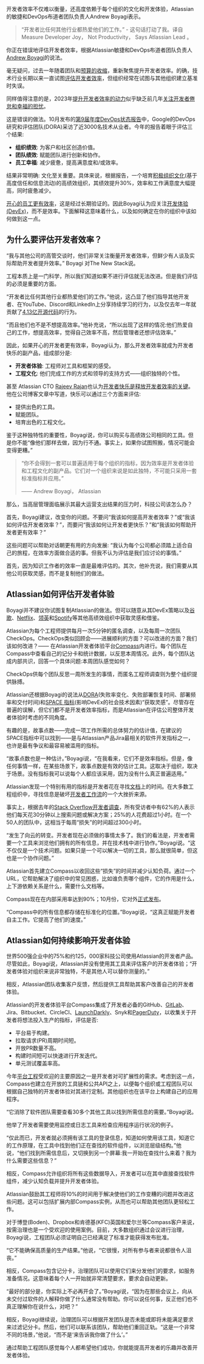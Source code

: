 <!-- 
# 度量开发者的快乐，而不是效率
https://cdn.thenewstack.io/media/2023/10/12fbfbf2-developer-joy-1-1024x576.jpg

 -->

开发者效率不仅难以衡量，还高度依赖于每个组织的文化和开发体验，Atlassian的敏捷和DevOps布道者团队负责人Andrew Boyagi表示。

> “开发者比任何其他行业都热爱他们的工作。” - 这句话打动了我。译自 Measure Developer Joy， Not Productivity， Says Atlassian Lead 。

你正在错误地评估开发者效率，根据Atlassian敏捷和DevOps布道者团队负责人[Andrew Boyagi](https://www.linkedin.com/in/andrewboyagi/)的说法。

毫无疑问，过去一年随着团队和[预算的收缩](https://thenewstack.io/making-career-decisions-during-a-time-of-tech-layoffs-and-ai/)，重新聚焦提升开发者效率。的确，技术行业长期以来一直试图[评估开发者效率](https://thenewstack.io/how-google-unlocks-and-measures-developer-productivity/)，但组织经常在试图与其他组织建立基准时失误。

同样值得注意的是，2023年[提升开发者效率的动力](https://thenewstack.io/measuring-developer-productivity-whos-winning-the-debate/)似乎缺乏前几年[关注开发者倦怠和幸福的担忧](https://thenewstack.io/this-cant-be-normal-the-tech-industry-after-a-year-of-burnout/)。

这是错误的做法。10月发布的[第9届年度DevOps状态报告](https://cloud.google.com/blog/products/devops-sre/announcing-the-2023-state-of-devops-report)中，Google的DevOps研究和评估团队(DORA)采访了近3000名技术从业者。今年的报告着眼于评估三个结果:

- **组织绩效**: 为客户和社区创造价值。
- **团队绩效**: 赋能团队进行创新和协作。
- **员工幸福**: 减少疲惫，提高满意度和/或效率。

结果非常明确: 文化至关重要。具体来说，根据报告，一个培育[积极组织文化](https://dora.dev/devops-capabilities/cultural/generative-organizational-culture/)(基于高度信任和信息流动)的高绩效组织，其绩效提升30%，效率和工作满意度大幅提高，同时疲惫减少。

[开心的员工更有效率](https://www.frontiersin.org/articles/10.3389/fpsyg.2020.00456/full)，这是经过长期验证的。因此Boyagi认为应关注[开发体验(DevEx)](https://thenewstack.io/improve-developer-experience-to-prevent-burnout/)，而不是效率。下面解释这意味着什么，以及如何确定在你的组织中该如何做到这一点。

## 为什么要评估开发者效率？

“我与其他公司的高管交谈时，他们非常关注衡量开发者效率，但鲜少有人谈及实际帮助开发者提升效率。” Boyagi 对The New Stack说。

工程本质上是一门科学，所以我们知道如果不进行评估就无法改进。但是我们评估的必须是重要的方面。

“开发者比任何其他行业都热爱他们的工作。”他说，这凸显了他们指导其他开发者、在YouTube、Discord和LinkedIn上分享持续学习的行为，以及仅去年一年就贡献了[4.13亿开源代码](https://octoverse.github.com/)的行为。

“而且他们也不是不想提高效率。”他补充说，“所以出现了这样的情况:他们热爱自己的工作，想提高效率，觉得自己效率不高，然后管理者还想评估效率。” 

因此，如果开心的开发者更有效率，Boyagi认为，那么开发者效率就成为开发者快乐的副产品，组成部分是:

- **开发者体验**: 工程师对工具和框架的感受。
- **工程文化**: 他们完成工作的方式和领导的支持方式——组织独特的个性。

甚至 Atlassian CTO [Rajeev Rajan](https://www.linkedin.com/in/rajeev-rajan/)也认为[开发者快乐是释放开发者效率的关键](https://www.atlassian.com/engineering/the-key-to-unlocking-developer-productivity)。他在公司博客文章中写道，快乐可以通过三个方面来评估:

- 提供出色的工具。
- 赋能团队。
- 培育出色的工程文化。

鉴于这种独特性的重要性，Boyagi说，你可以购买与高绩效公司相同的工具。但是你不能“像他们那样去做，因为行不通。事实上，如果你试图照搬，情况可能会变得更糟。”

> “你不会得到一套可以普遍适用于每个组织的指标，因为效率是开发者体验和工程文化的副产品。它们对一个组织来说是如此独特，不可能只采用一套标准指标并应用。”
>
> —— Andrew Boyagi， Atlassian

那么，当高层管理面临展示其最大运营支出结果的压力时，科技公司该怎么办？

首先，Boyagi建议，改变你的问题。不要问“我该如何提高开发者效率？”或“我该如何评估开发者效率？”，而要问“我该如何让开发者更快乐？”和“我该如何帮助开发者更有效率？”

这些问题可以帮助对话朝更有用的方向发展: “我认为每个公司都必须踏上适合自己的旅程，在效率方面做合适的事。但我不认为评估是我们应讨论的事情。”

首先，因为知识工作者的效率一直是最难评估的。其次，他补充说，我们需要从其他公司获取灵感，而不是复制他们的做法。

## Atlassian如何评估开发者体验

Boyagi并不建议你试图复制Atlassian的做法。但可以随意从其DevEx策略以及[谷歌](https://thenewstack.io/how-google-unlocks-and-measures-developer-productivity/)、[Netflix](https://thenewstack.io/developer-productivity-engineering-at-netflix/)、[领英](https://thenewstack.io/platform-teams-adopt-these-7-developer-productivity-drivers/)和[Spotify](https://thenewstack.io/metrics-driven-developer-productivity-engineering-at-spotify/)等其他高绩效组织中获取灵感和借鉴。 

Atlassian为每个工程师提供每月一次5分钟的匿名调查，以及每周一次团队CheckOps。CheckOps类似回顾会——进展顺利的方面？可以改进的方面？我们该如何改进？—— 在Atlassian开发者体验平台[Compass](https://www.atlassian.com/software/compass)内进行。每个团队在Compass中查看自己的记分卡和统计数据，以反思本周情况。此外，每个团队达成内部共识，回答一个具体问题:本周团队感觉如何？

CheckOps供每个团队反思一周所发生的事情，而匿名工程师调查则为整个组织提供脉搏。

Atlassian还根据Boyagi的说法从[DORA](https://thenewstack.io/googles-formula-for-elite-devops-performance/)(失败率变化、失败部署恢复时间、部署频率和交付时间)和[SPACE 指标](https://queue.acm.org/detail.cfm?id=3454124)(影响DevEx的社会技术因素)“获取灵感”。尽管存在普遍的误解，但它们都不是开发者效率指标，而是Atlassian在评估公司整体开发者体验时考虑的不同角度。

有趣的是，故事点数——完成一项工作所需的总体努力的估计值，在建议的SPACE指标中可以找到——是与Atlassian产品Jira最相关的软件开发指标之一，也许是最有争议和最容易被滥用的指标。

“故事点数也是一种估计。”Boyagi说，“在我看来，它们不是效率指标。但是，像任何事情一样，在某些场景下，故事点数是有效的估计工具。这取决于组织，取决于场景。没有指标我可以说每个人都应该采用，因为没有什么真正普遍适用。”

Atlassian发现一个特别有用的指标是开发者花在寻找[文档](https://thenewstack.io/an-engineers-best-tips-for-writing-documentation-devs-love/)上的时间。在大多数工程组织中，寻找信息是破坏[开发者工作流](https://thenewstack.io/can-devex-metrics-drive-developer-productivity/)的一个大挫折来源。

事实上，根据去年的[Stack Overflow开发者调查](https://survey.stackoverflow.co/2022#:~:text=62%25%20of%20all%20respondents%20spend,be%20spent%20learning%20or%20building.)，所有受访者中有62%的人表示他们每天花30分钟以上搜索问题或解决方案；25%的人花费超过1小时。在一个50人的团队中，这相当于每周“损失”的时间超过300小时。

“发生了向云的转变。开发者现在必须做的事情太多了。我们的看法是，开发者需要一个工具来浏览他们拥有的所有信息，并在技术栈中进行协作。”Boyagi说。“这不仅仅是一个技术问题。如果只是一个可以解决一切的工具，那么就很简单，但这也是一个协作问题。”

Atlassian首先建立Compass以收回这些“损失”的时间并减少认知负荷。通过一个URL，它帮助解决了组织中的常见困惑，比如谁负责哪个组件，它的作用是什么，上下游依赖关系是什么，需要什么文档等。

Compass现在在内部采用率达到90%；10月份，它对外[正式发布](https://www.atlassian.com/blog/announcements/compass-ga)。

“Compass中的所有信息都存储在标准化的位置。”Boyagi说，“这真正赋能开发者自主工作。它提高了他们的速度。”

## Atlassian如何持续影响开发者体验

世界500强企业中的75%和约125，000家科技公司使用Atlassian的开发者产品。尽管如此，Boyagi说，Atlassian并没有使用其工具来评估客户的开发者体验；“开发者体验对组织来说非常独特，不是其他人可以替你测量的。”

相反，Atlassian团队收集客户反馈，然后提供工具帮助其客户改善自己的开发者体验。

Atlassian的开发者体验平台Compass集成了开发者必备的GitHub、[GitLab](https://about.gitlab.com/?utm_content=inline-mention)、Jira、Bitbucket、CircleCI、[LaunchDarkly](https://launchdarkly.com/?utm_content=inline-mention)、Snyk和[PagerDuty](https://www.pagerduty.com/?utm_content=inline-mention)，以收集关于开发者将想法投入生产的指标，评估是否:

- 平台易于构建。
- 拉取请求(PR)周期时间短。
- 开放PR数量不高。
- 构建时间短可以快速进行开发迭代。
- 单元测试覆盖率高。

今年[平台工程](https://thenewstack.io/platform-engineering/)受欢迎的主要原因之一是开发者对可扩展性的需求。考虑到这一点，Compass也建立在开放的工具链和公共API之上，以便每个组织或工程团队可以根据自己独特的开发者体验对其进行定制。其他组织也在该平台上构建自己的应用程序。

“它消除了软件团队需要查看30多个其他工具以找到所需信息的需要。”Boyagi说。

他举了开发者需要使用监控或日志工具来检查应用程序运行状况的例子。

“仅此而已，开发者就必须拥有该工具的登录信息，知道如何使用该工具，知道它的工作原理，在工具中找到他们正在查找的软件组件，以浏览层级结构。”他说，“他们找到所需信息后，又切换到另一个屏幕:我一开始在查找什么来着？我为什么需要这些信息？”

相反，Compass允许组织将所有这些数据导入，开发者可以在其中直接查找软件组件，减少认知负载并提升开发者体验。

Atlassian鼓励其工程师将10%的时间用于解决使他们的工作变糟的问题并改进这些问题。这可以包括扩展内部Compass实例，从而也可以帮助其他团队更轻松工作。

对于博登(Boden)、Dropbox和肯德基(KFC)英国和爱尔兰等Compass客户来说，按需治理也是一个受欢迎的使用案例。目前，大多数组织通过会议进行治理，Boyagi说，工程团队必须证明自己已经满足了标准才能获得发布批准。

“它不能确保高质量的生产结果。”他说，“它很慢，对所有参与者来说都很令人沮丧。”

相反，Compass包含记分卡，治理团队可以使用它们来分发他们的要求，如服务准备情况。这意味着每个人一开始就非常清楚要求，要求会自动更新。

“最好的部分是，你实际上不必再开会了。”Boyagi说，“因为在那些会议上，向从未交付过软件的人解释你做了什么通常没有帮助。你可以说任何事，反正他们也不真正理解你在说什么，对吧？”

相反，Boyagi继续说，治理团队可以根据开发团队是否未能或即将未能满足要求来过滤记分卡。然后，他们可以联系该团队，帮助他们重回正轨。“这是一个非常不同的场景，”他说，“而不是‘来告诉我你做了什么’。”

通过帮助工程团队感觉每个人都希望他们成功，你就能提高开发者的乐趣并改善开发者体验。
